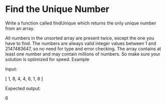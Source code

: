 # Find the Unique Number

Write a function called findUnique which returns the only unique number from an array.

All numbers in the unsorted array are present twice, except the one you have to find. The numbers are always valid integer values between 1 and 2147483647, so no need for type and error checking. The array contains at least one number and may contain millions of numbers. So make sure your solution is optimized for speed.
Example

Input:

[ 1, 8, 4, 4, 6, 1, 8 ]

Expected output:

6
